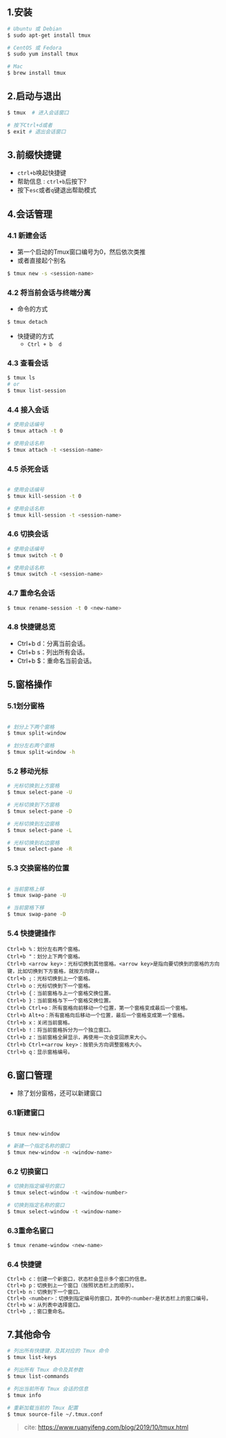 ## 1.安装
```bash
# Ubuntu 或 Debian
$ sudo apt-get install tmux

# CentOS 或 Fedora
$ sudo yum install tmux

# Mac
$ brew install tmux
```
## 2.启动与退出
```bash
$ tmux  # 进入会话窗口

# 按下Ctrl+d或者
$ exit # 退出会话窗口
```
## 3.前缀快捷键

- `ctrl+b`唤起快捷键
- 帮助信息 : `ctrl+b`后按下?
- 按下`esc`或者`q`键退出帮助模式
## 4.会话管理
### 4.1 新建会话

- 第一个启动的Tmux窗口编号为0，然后依次类推
- 或者直接起个别名
```bash
$ tmux new -s <session-name>
```
### 4.2 将当前会话与终端分离

- 命令的方式
```bash
$ tmux detach
```

- 快捷键的方式
   - `Ctrl + b  d`
### 4.3 查看会话
```bash
$ tmux ls
# or
$ tmux list-session
```
### 4.4 接入会话
```bash
# 使用会话编号
$ tmux attach -t 0

# 使用会话名称
$ tmux attach -t <session-name>
```
### 4.5 杀死会话
```bash

# 使用会话编号
$ tmux kill-session -t 0

# 使用会话名称
$ tmux kill-session -t <session-name>
```
### 4.6 切换会话
```bash
# 使用会话编号
$ tmux switch -t 0

# 使用会话名称
$ tmux switch -t <session-name>
```
### 4.7 重命名会话
```bash
$ tmux rename-session -t 0 <new-name>
```
### 4.8 快捷键总览

- Ctrl+b d：分离当前会话。
- Ctrl+b s：列出所有会话。
- Ctrl+b $：重命名当前会话。

## 5.窗格操作
### 5.1划分窗格
```bash

# 划分上下两个窗格
$ tmux split-window

# 划分左右两个窗格
$ tmux split-window -h
```
### 5.2 移动光标
```bash
# 光标切换到上方窗格
$ tmux select-pane -U

# 光标切换到下方窗格
$ tmux select-pane -D

# 光标切换到左边窗格
$ tmux select-pane -L

# 光标切换到右边窗格
$ tmux select-pane -R
```
### 5.3 交换窗格的位置
```bash

# 当前窗格上移
$ tmux swap-pane -U

# 当前窗格下移
$ tmux swap-pane -D
```
### 5.4 快捷键操作
```
Ctrl+b %：划分左右两个窗格。
Ctrl+b "：划分上下两个窗格。
Ctrl+b <arrow key>：光标切换到其他窗格。<arrow key>是指向要切换到的窗格的方向键，比如切换到下方窗格，就按方向键↓。
Ctrl+b ;：光标切换到上一个窗格。
Ctrl+b o：光标切换到下一个窗格。
Ctrl+b {：当前窗格与上一个窗格交换位置。
Ctrl+b }：当前窗格与下一个窗格交换位置。
Ctrl+b Ctrl+o：所有窗格向前移动一个位置，第一个窗格变成最后一个窗格。
Ctrl+b Alt+o：所有窗格向后移动一个位置，最后一个窗格变成第一个窗格。
Ctrl+b x：关闭当前窗格。
Ctrl+b !：将当前窗格拆分为一个独立窗口。
Ctrl+b z：当前窗格全屏显示，再使用一次会变回原来大小。
Ctrl+b Ctrl+<arrow key>：按箭头方向调整窗格大小。
Ctrl+b q：显示窗格编号。
```
## 6.窗口管理

- 除了划分窗格，还可以新建窗口
### 6.1新建窗口
```bash

$ tmux new-window

# 新建一个指定名称的窗口
$ tmux new-window -n <window-name>
```
### 6.2 切换窗口
```bash
# 切换到指定编号的窗口
$ tmux select-window -t <window-number>

# 切换到指定名称的窗口
$ tmux select-window -t <window-name>
```
### 6.3重命名窗口
```bash
$ tmux rename-window <new-name>
```
### 6.4 快捷键
```bash
Ctrl+b c：创建一个新窗口，状态栏会显示多个窗口的信息。
Ctrl+b p：切换到上一个窗口（按照状态栏上的顺序）。
Ctrl+b n：切换到下一个窗口。
Ctrl+b <number>：切换到指定编号的窗口，其中的<number>是状态栏上的窗口编号。
Ctrl+b w：从列表中选择窗口。
Ctrl+b ,：窗口重命名。
```

## 7.其他命令
```bash
# 列出所有快捷键，及其对应的 Tmux 命令
$ tmux list-keys

# 列出所有 Tmux 命令及其参数
$ tmux list-commands

# 列出当前所有 Tmux 会话的信息
$ tmux info

# 重新加载当前的 Tmux 配置
$ tmux source-file ~/.tmux.conf
```

> cite: https://www.ruanyifeng.com/blog/2019/10/tmux.html